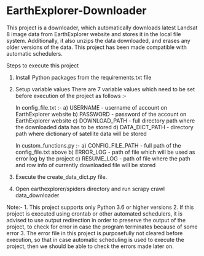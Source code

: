 # EarthExplorer-Downloader
This project is a downloader, which automatically downloads latest Landsat 8 image data from EarthExplorer website and stores it in the local file system. Additionally, it also unzips the data downloaded, and erases any older versions of the data. This project has been made compatible with automatic schedulers.

Steps to execute this project
1. Install Python packages from the requirements.txt file
2. Setup variable values
   There are 7 variable values which need to be set before execution of the project as follows :-
   
   In config_file.txt :-
   a) USERNAME - username of account on EarthExplorer website
   b) PASSWORD - password of the account on EarthExplorer website
   c) DOWNLOAD_PATH - full directory path where the downloaded data has to be stored
   d) DATA_DICT_PATH - directory path where dictionary of satellite data will be stored
   
   In custom_functions.py :-
   a) CONFIG_FILE_PATH - full path of the config_file.txt above
   b) ERROR_LOG - path of file which will be used as error log by the project
   c) RESUME_LOG - path of file where the path and row info of currently downloaded file will be stored
   
3. Execute the create_data_dict.py file.
4. Open earthexplorer/spiders directory and run scrapy crawl data_downloader

Note:- 
    1. This project supports only Python 3.6 or higher versions
    2. If this project is executed using crontab or other automated schedulers, it is advised to use output redirection in order to preserve the output of the project, to check for error in case the program terminates because of some error
    3. The error file in this project is purposefully not cleared before execution, so that in case automatic scheduling is used to execute the project, then we should be able to check the errors made later on.
